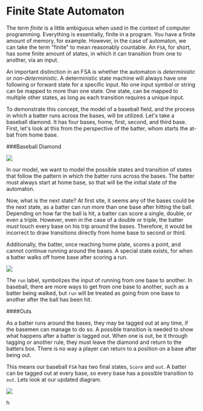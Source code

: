 # Finite State Automaton

The term *finite* is a little ambiguous when used in the context of computer programming. Everything is essentially, finite in a program. You have a finite amount of memory, for example. However, in the case of automaton, we can take the term "finite" to mean reasonably countable. An `FSA`, for short, has some finite amount of states, in which it can transition from one to another, via an input.

An important distinction in an FSA is whether the automaton is *deterministic* or *non-deterministic*. A deterministic state machine will always have one following or forward state for a specific input. No one input symbol or string can be mapped to more than one state. One state, can be mapped to multiple other states, as long as each transition requires a unique input.

To demonstrate this concept, the model of a baseball field, and the process in which a batter runs across the bases, will be utilized. Let's take a baseball diamond. It has four bases, home, first, second, and third base. First, let's look at this from the perspective of the batter, whom starts the at-bat from home base.

###Baseball Diamond


![](BaseballDiamond.png)

In our model, we want to model the possible states and transition of states that follow the pattern in which the batter runs across the bases. The batter must always start at home base, so that will be the initial state of the automaton.

Now, what is the next state? At first site, it seems any of the bases could be the next state, as a batter can run more than one base after hitting the ball. Depending on how far the ball is hit, a batter can score a single, double, or even a triple. However, even in the case of a double or triple, the batter *must* touch every base on his trip around the bases. Therefore, it would be incorrect to draw transitions directly from home base to second or third.

Additionally, the batter, once reaching home plate, scores a point, and cannot continue running around the bases. A special state exists, for when a batter walks off home base after scoring a run.

![](BaseballDiamond02.png)

The `run` label, symbolizes the input of running from one base to another. In baseball, there are more ways to get from one base to another, such as a batter being walked, but `run` will be treated as going from one base to another after the ball has been hit.

####Outs

As a batter runs around the bases, they may be tagged out at any time, if the basemen can manage to do so. A possible transition is needed to show what happens after a batter is tagged out. When one is out, be it through tagging or another rule, they must leave the diamond and return to the batters box. There is no way a player can return to a position on a base after being out. 

This means our baseball `FSA` has two final states, `Score` and `out`. A batter can be tagged out at every base, so every base has a possible transition to `out`. Lets look at our updated diagram.

![](BaseballDiamond03.png)

h